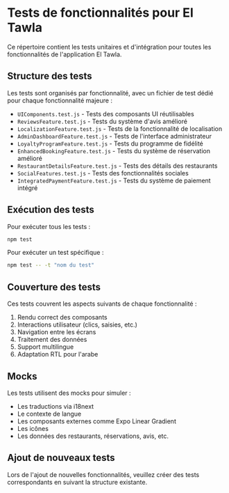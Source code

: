 # Tests de fonctionnalités pour El Tawla

Ce répertoire contient les tests unitaires et d'intégration pour toutes les fonctionnalités de l'application El Tawla.

## Structure des tests

Les tests sont organisés par fonctionnalité, avec un fichier de test dédié pour chaque fonctionnalité majeure :

- `UIComponents.test.js` - Tests des composants UI réutilisables
- `ReviewsFeature.test.js` - Tests du système d'avis amélioré
- `LocalizationFeature.test.js` - Tests de la fonctionnalité de localisation
- `AdminDashboardFeature.test.js` - Tests de l'interface administrateur
- `LoyaltyProgramFeature.test.js` - Tests du programme de fidélité
- `EnhancedBookingFeature.test.js` - Tests du système de réservation amélioré
- `RestaurantDetailsFeature.test.js` - Tests des détails des restaurants
- `SocialFeatures.test.js` - Tests des fonctionnalités sociales
- `IntegratedPaymentFeature.test.js` - Tests du système de paiement intégré

## Exécution des tests

Pour exécuter tous les tests :

```bash
npm test
```

Pour exécuter un test spécifique :

```bash
npm test -- -t "nom du test"
```

## Couverture des tests

Ces tests couvrent les aspects suivants de chaque fonctionnalité :

1. Rendu correct des composants
2. Interactions utilisateur (clics, saisies, etc.)
3. Navigation entre les écrans
4. Traitement des données
5. Support multilingue
6. Adaptation RTL pour l'arabe

## Mocks

Les tests utilisent des mocks pour simuler :

- Les traductions via i18next
- Le contexte de langue
- Les composants externes comme Expo Linear Gradient
- Les icônes
- Les données des restaurants, réservations, avis, etc.

## Ajout de nouveaux tests

Lors de l'ajout de nouvelles fonctionnalités, veuillez créer des tests correspondants en suivant la structure existante.
